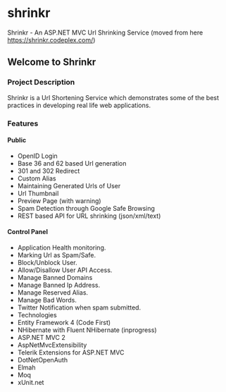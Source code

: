 # shrinkr
Shrinkr - An ASP.NET MVC Url Shrinking Service (moved from here https://shrinkr.codeplex.com/)

## Welcome to Shrinkr

### Project Description
Shrinkr is a Url Shortening Service which demonstrates some of the best practices in developing real life web applications.

### Features

#### Public
* OpenID Login
* Base 36 and 62 based Url generation
* 301 and 302 Redirect
* Custom Alias
* Maintaining Generated Urls of User
* Url Thumbnail
* Preview Page (with warning)
* Spam Detection through Google Safe Browsing
* REST based API for URL shrinking (json/xml/text)

#### Control Panel
* Application Health monitoring.
* Marking Url as Spam/Safe.
* Block/Unblock User.
* Allow/Disallow User API Access.
* Manage Banned Domains
* Manage Banned Ip Address.
* Manage Reserved Alias.
* Manage Bad Words.
* Twitter Notification when spam submitted.
* Technologies
* Entity Framework 4 (Code First)
* NHibernate with Fluent NHibernate (inprogress)
* ASP.NET MVC 2
* AspNetMvcExtensibility
* Telerik Extensions for ASP.NET MVC
* DotNetOpenAuth
* Elmah
* Moq
* xUnit.net

